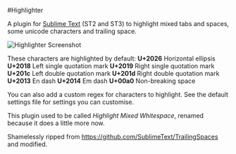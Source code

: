 #Highlighter

A plugin for [Sublime Text](http://www.sublimetext.com) (ST2 and ST3) to highlight mixed
tabs and spaces, some unicode characters and trailing space.

![Highlighter Screenshot](https://github.com/bluegray/Highlight-Mixed-Whitespace/raw/master/images/mixed-whitespace.png "Highlighter Screenshot")

These characters are highlighted by default:
**U+2026** Horizontal ellipsis
**U+2018** Left single quotation mark
**U+2019** Right single quotation mark
**U+201c** Left double quotation mark
**U+201d** Right double quotation mark
**U+2013** En dash
**U+2014** Em dash
**U+00a0** Non-breaking space

You can also add a custom regex for characters to highlight.
See the default settings file for settings you can customise.

This plugin used to be called *Highlight Mixed Whitespace*, renamed because it does a little more now.

Shamelessly ripped from https://github.com/SublimeText/TrailingSpaces and modified.
